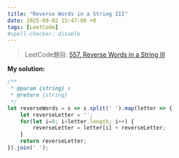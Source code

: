 ```yaml
---
title: "Reverse Words in a String III"
date: 2025-09-02 15:47:00 +8
tags: [LeetCode]
#spell-checker: disable
---
```


> LeetCode題目: [557. Reverse Words in a String III](https://leetcode.com/problems/reverse-words-in-a-string-iii/description/)

**My solution:**
```js
/**
 * @param {string} s
 * @return {string}
 */
let reverseWords = s => s.split(' ').map(letter => {
    let reverseLetter = '';
    for(let i=0; i<letter.length; i++) {
        reverseLetter = letter[i] + reverseLetter;
    }
    return reverseLetter;
}).join(' ');
```
